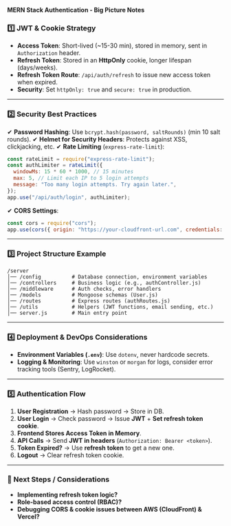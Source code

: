 **MERN Stack Authentication - Big Picture Notes**

### 1️⃣ JWT & Cookie Strategy

- **Access Token**: Short-lived (~15-30 min), stored in memory, sent in `Authorization` header.
- **Refresh Token**: Stored in an **HttpOnly** cookie, longer lifespan (days/weeks).
- **Refresh Token Route**: `/api/auth/refresh` to issue new access token when expired.
- **Security**: Set `httpOnly: true` and `secure: true` in production.

---

### 2️⃣ Security Best Practices

✔ **Password Hashing**: Use `bcrypt.hash(password, saltRounds)` (min 10 salt rounds).
✔ **Helmet for Security Headers**: Protects against XSS, clickjacking, etc.
✔ **Rate Limiting** (`express-rate-limit`):

```javascript
const rateLimit = require("express-rate-limit");
const authLimiter = rateLimit({
  windowMs: 15 * 60 * 1000, // 15 minutes
  max: 5, // Limit each IP to 5 login attempts
  message: "Too many login attempts. Try again later.",
});
app.use("/api/auth/login", authLimiter);
```

✔ **CORS Settings**:

```javascript
const cors = require("cors");
app.use(cors({ origin: "https://your-cloudfront-url.com", credentials: true }));
```

---

### 3️⃣ Project Structure Example

```
/server
│── /config          # Database connection, environment variables
│── /controllers     # Business logic (e.g., authController.js)
│── /middleware      # Auth checks, error handlers
│── /models          # Mongoose schemas (User.js)
│── /routes          # Express routes (authRoutes.js)
│── /utils           # Helpers (JWT functions, email sending, etc.)
│── server.js        # Main entry point
```

---

### 4️⃣ Deployment & DevOps Considerations

- **Environment Variables (`.env`)**: Use `dotenv`, never hardcode secrets.
- **Logging & Monitoring**: Use `winston` or `morgan` for logs, consider error tracking tools (Sentry, LogRocket).

---

### 5️⃣ Authentication Flow

1. **User Registration** → Hash password → Store in DB.
2. **User Login** → Check password → Issue **JWT** + **Set refresh token cookie**.
3. **Frontend Stores Access Token in Memory**.
4. **API Calls** → Send **JWT in headers** (`Authorization: Bearer <token>`).
5. **Token Expired?** → Use **refresh token** to get a new one.
6. **Logout** → Clear refresh token cookie.

---

### 🔹 Next Steps / Considerations

- **Implementing refresh token logic?**
- **Role-based access control (RBAC)?**
- **Debugging CORS & cookie issues between AWS (CloudFront) & Vercel?**
